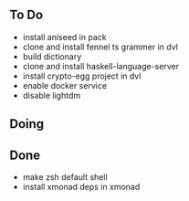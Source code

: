 ## To Do

- install aniseed in pack
- clone  and install fennel ts grammer in dvl
- build dictionary
- clone and install haskell-language-server
- install crypto-egg project in dvl
- enable docker service
- disable lightdm

## Doing


## Done

- make zsh default shell
- install xmonad deps in xmonad
